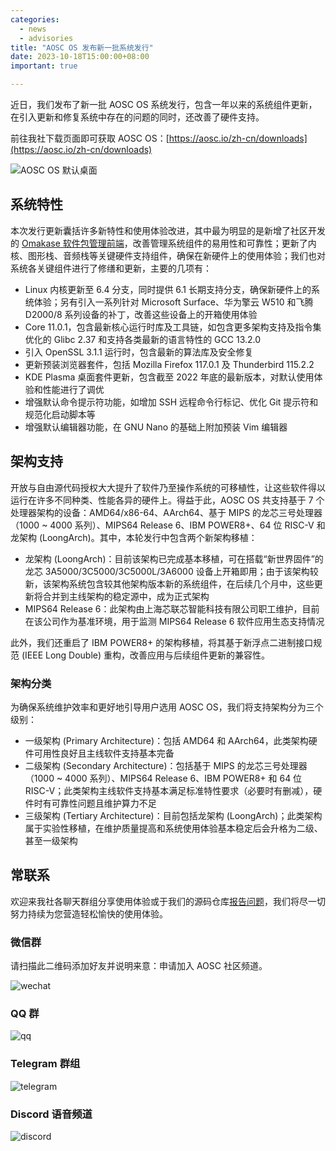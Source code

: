 ```yaml
---
categories:
  - news
  - advisories
title: "AOSC OS 发布新一批系统发行"
date: 2023-10-18T15:00:00+08:00
important: true

---
```


近日，我们发布了新一批 AOSC OS 系统发行，包含一年以来的系统组件更新，在引入更新和修复系统中存在的问题的同时，还改善了硬件支持。

前往我社下载页面即可获取 AOSC OS：[https://aosc.io/zh-cn/downloads](https://aosc.io/zh-cn/downloads)

![AOSC OS 默认桌面](https://raw.githubusercontent.com/AOSC-Dev/newsroom/master/special-issue/20231017/imgs/desktop.zh_CN.png)

系统特性
----

本次发行更新囊括许多新特性和使用体验改进，其中最为明显的是新增了社区开发的 [Omakase 软件包管理前端](https://github.com/AOSC-Dev/oma)，改善管理系统组件的易用性和可靠性；更新了内核、图形栈、音频栈等关键硬件支持组件，确保在新硬件上的使用体验；我们也对系统各关键组件进行了修缮和更新，主要的几项有：

- Linux 内核更新至 6.4 分支，同时提供 6.1 长期支持分支，确保新硬件上的系统体验；另有引入一系列针对 Microsoft Surface、华为擎云 W510 和飞腾 D2000/8 系列设备的补丁，改善这些设备上的开箱使用体验
- Core 11.0.1，包含最新核心运行时库及工具链，如包含更多架构支持及指令集优化的 Glibc 2.37 和支持各类最新的语言特性的 GCC 13.2.0
- 引入 OpenSSL 3.1.1 运行时，包含最新的算法库及安全修复
- 更新预装浏览器套件，包括 Mozilla Firefox 117.0.1 及 Thunderbird 115.2.2
- KDE Plasma 桌面套件更新，包含截至 2022 年底的最新版本，对默认使用体验和性能进行了调优
- 增强默认命令提示符功能，如增加 SSH 远程命令行标记、优化 Git 提示符和规范化启动脚本等
- 增强默认编辑器功能，在 GNU Nano 的基础上附加预装 Vim 编辑器

架构支持
----

开放与自由源代码授权大大提升了软件乃至操作系统的可移植性，让这些软件得以运行在许多不同种类、性能各异的硬件上。得益于此，AOSC OS 共支持基于 7 个处理器架构的设备：AMD64/x86-64、AArch64、基于 MIPS 的龙芯三号处理器（1000 ~ 4000 系列）、MIPS64 Release 6、IBM POWER8+、64 位 RISC-V 和龙架构 (LoongArch)。其中，本轮发行中包含两个新架构移植：

- 龙架构 (LoongArch)：目前该架构已完成基本移植，可在搭载“新世界固件”的龙芯 3A5000/3C5000/3C5000L/3A6000 设备上开箱即用；由于该架构较新，该架构系统包含较其他架构版本新的系统组件，在后续几个月中，这些更新将合并到主线架构的稳定源中，成为正式架构
- MIPS64 Release 6：此架构由上海芯联芯智能科技有限公司职工维护，目前在该公司作为基准环境，用于监测 MIPS64 Release 6 软件应用生态支持情况

此外，我们还重启了 IBM POWER8+ 的架构移植，将其基于新浮点二进制接口规范 (IEEE Long Double) 重构，改善应用与后续组件更新的兼容性。

### 架构分类

为确保系统维护效率和更好地引导用户选用 AOSC OS，我们将支持架构分为三个级别：

- 一级架构 (Primary Architecture)：包括 AMD64 和 AArch64，此类架构硬件可用性良好且主线软件支持基本完备
- 二级架构 (Secondary Architecture)：包括基于 MIPS 的龙芯三号处理器（1000 ~ 4000 系列）、MIPS64 Release 6、IBM POWER8+ 和 64 位 RISC-V；此类架构主线软件支持基本满足标准特性要求（必要时有删减），硬件时有可靠性问题且维护算力不足
- 三级架构 (Tertiary Architecture)：目前包括龙架构 (LoongArch)；此类架构属于实验性移植，在维护质量提高和系统使用体验基本稳定后会升格为二级、甚至一级架构

常联系
----

欢迎来我社各聊天群组分享使用体验或于我们的源码仓库[报告问题](https://github.com/AOSC-Dev/aosc-os-abbs/issues/new?assignees=&labels=&projects=&template=bug-report.yml)，我们将尽一切努力持续为您营造轻松愉快的使用体验。

### 微信群

请扫描此二维码添加好友并说明来意：申请加入 AOSC 社区频道。

![wechat](https://raw.githubusercontent.com/AOSC-Dev/newsroom/master/special-issue/20231017/imgs/wechat.png)

### QQ 群

![qq](https://raw.githubusercontent.com/AOSC-Dev/newsroom/master/special-issue/20231017/imgs/qq.jpg)

### Telegram 群组

![telegram](https://raw.githubusercontent.com/AOSC-Dev/newsroom/master/special-issue/20231017/imgs/telegram.png)

### Discord 语音频道

![discord](https://raw.githubusercontent.com/AOSC-Dev/newsroom/master/special-issue/20231017/imgs/discord.png)
